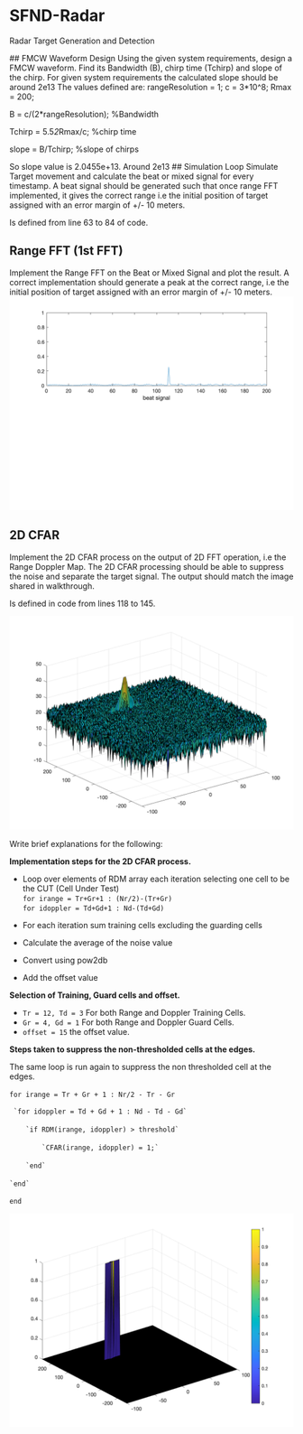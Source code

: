 # SFND-Radar

Radar Target Generation and Detection

## FMCW Waveform Design
Using the given system requirements, design
a FMCW waveform. Find its Bandwidth (B), chirp time (Tchirp) and slope of the chirp.
For given system requirements the calculated slope should be around 2e13
The values defined are:
rangeResolution = 1;
c = 3*10^8;
Rmax = 200;

B = c/(2*rangeResolution);  %Bandwidth

Tchirp = 5.5*2*Rmax/c; %chirp time

slope = B/Tchirp; %slope of chirps

So slope value is 2.0455e+13. Around 2e13
## Simulation Loop
Simulate Target movement and calculate the beat or mixed signal for every timestamp.
A beat signal should be generated such that once range FFT implemented, it gives the correct range i.e the initial position of target assigned with an error margin of +/- 10 meters.

Is defined from line 63 to 84 of code.

## Range FFT (1st FFT)
Implement the Range FFT on the Beat or Mixed Signal and plot the result.
A correct implementation should generate a peak at the correct range, i.e the
initial position of target assigned with an error margin of +/- 10 meters.
![alt text](images/range.png)

## 2D CFAR
Implement the 2D CFAR process on the output of 2D FFT operation, i.e the Range Doppler Map.
The 2D CFAR processing should be able to suppress the noise and separate
the target signal. The output should match the image shared in walkthrough.

Is defined in code from lines 118 to 145.

![alt text](images/doppler.png)

Write brief explanations for the following:

**Implementation steps for the 2D CFAR process.**

* Loop over elements of RDM array each iteration selecting one cell to be the CUT (Cell Under Test)<br>
`for irange = Tr+Gr+1 : (Nr/2)-(Tr+Gr)`<br>
`for idoppler = Td+Gd+1 : Nd-(Td+Gd)`
* For each iteration sum training cells excluding the guarding cells<br>

* Calculate the average of the noise value<br>

* Convert using pow2db<br>

* Add the offset value

**Selection of Training, Guard cells and offset.**

* `Tr = 12, Td = 3` For both Range and Doppler Training Cells.
* `Gr = 4, Gd = 1` For both Range and Doppler Guard Cells.
* `offset = 15` the offset value.

**Steps taken to suppress the non-thresholded cells at the edges.**

The same loop is run again to suppress the non thresholded cell at the edges.

`for irange = Tr + Gr + 1 : Nr/2 - Tr - Gr`

	 `for idoppler = Td + Gd + 1 : Nd - Td - Gd`

        `if RDM(irange, idoppler) > threshold`

            `CFAR(irange, idoppler) = 1;`

        `end`

    `end`
`end`

![alt text](images/2DCFAR.png)
